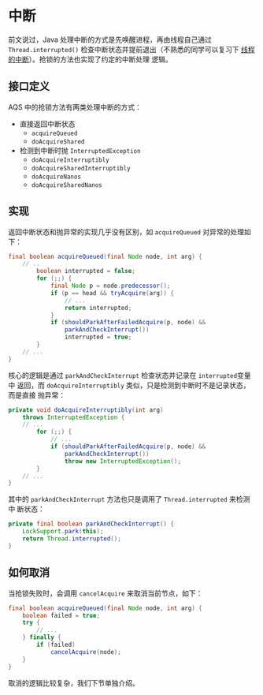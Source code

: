 # 中断

前文说过，Java 处理中断的方式是先唤醒进程，再由线程自己通过
`Thread.interrupted()` 检查中断状态并提前退出（不熟悉的同学可以复习下
[线程的中断](../Thread-Pool/Interrupt.md)）。抢锁的方法也实现了约定的中断处理
逻辑。

## 接口定义

AQS 中的抢锁方法有两类处理中断的方式：

- 直接返回中断状态
    - `acquireQueued`
    - `doAcquireShared`
- 检测到中断时抛 `InterruptedException`
    - `doAcquireInterruptibly`
    - `doAcquireSharedInterruptibly`
    - `doAcquireNanos`
    - `doAcquireSharedNanos`

## 实现

返回中断状态和抛异常的实现几乎没有区别，如 `acquireQueued` 对异常的处理如下：

```java
final boolean acquireQueued(final Node node, int arg) {
    // ..
        boolean interrupted = false;
        for (;;) {
            final Node p = node.predecessor();
            if (p == head && tryAcquire(arg)) {
                // ...
                return interrupted;
            }
            if (shouldParkAfterFailedAcquire(p, node) &&
                parkAndCheckInterrupt())
                interrupted = true;
        }
    // ...
}
```

核心的逻辑是通过 `parkAndCheckInterrupt` 检查状态并记录在 `interrupted`变量中
返回，而 `doAcquireInterruptibly` 类似，只是检测到中断时不是记录状态，而是直接
抛异常：

```java
private void doAcquireInterruptibly(int arg)
    throws InterruptedException {
    // ...
        for (;;) {
            // ...
            if (shouldParkAfterFailedAcquire(p, node) &&
                parkAndCheckInterrupt())
                throw new InterruptedException();
        }
    // ...
}
```

其中的 `parkAndCheckInterrupt` 方法也只是调用了 `Thread.interrupted` 来检测中
断状态：

```java
private final boolean parkAndCheckInterrupt() {
    LockSupport.park(this);
    return Thread.interrupted();
}
```

## 如何取消

当抢锁失败时，会调用 `cancelAcquire` 来取消当前节点，如下：

```java
final boolean acquireQueued(final Node node, int arg) {
    boolean failed = true;
    try {
        // ...
    } finally {
        if (failed)
            cancelAcquire(node);
    }
}
```

取消的逻辑比较复杂，我们下节单独介绍。
